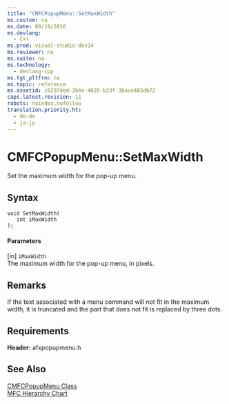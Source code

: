 ```yaml
---
title: "CMFCPopupMenu::SetMaxWidth"
ms.custom: na
ms.date: 09/19/2016
ms.devlang: 
  - C++
ms.prod: visual-studio-dev14
ms.reviewer: na
ms.suite: na
ms.technology: 
  - devlang-cpp
ms.tgt_pltfrm: na
ms.topic: reference
ms.assetid: c8297ded-3b6e-4635-b23f-3bace483db72
caps.latest.revision: 11
robots: noindex,nofollow
translation.priority.ht: 
  - de-de
  - ja-jp
---
```

# CMFCPopupMenu::SetMaxWidth
Set the maximum width for the pop-up menu.  
  
## Syntax  
  
```  
void SetMaxWidth(  
   int iMaxWidth   
);  
```  
  
#### Parameters  
 [in] `iMaxWidth`  
 The maximum width for the pop-up menu, in pixels.  
  
## Remarks  
 If the text associated with a menu command will not fit in the maximum width, it is truncated and the part that does not fit is replaced by three dots.  
  
## Requirements  
 **Header:** afxpopupmenu.h  
  
## See Also  
 [CMFCPopupMenu Class](../vs140/CMFCPopupMenu-Class.md)   
 [MFC Hierarchy Chart](../vs140/Hierarchy-Chart.md)